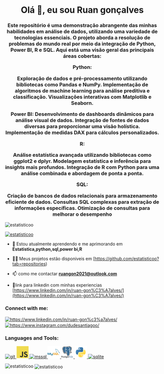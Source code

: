 <h1 align="center">Olá 👋, eu sou Ruan gonçalves</h1>
<h3 align="center">Este repositório é uma demonstração abrangente das minhas habilidades em análise de dados, utilizando uma variedade de tecnologias essenciais. O projeto aborda a resolução de problemas do mundo real por meio da integração de Python, Power BI, R e SQL. Aqui está uma visão geral das principais áreas cobertas:

Python:

Exploração de dados e pré-processamento utilizando bibliotecas como Pandas e NumPy. Implementação de algoritmos de machine learning para análise preditiva e classificação. Visualizações interativas com Matplotlib e Seaborn.

Power BI: 
Desenvolvimento de dashboards dinâmicos para análise visual de dados. Integração de fontes de dados diversas para proporcionar uma visão holística. Implementação de medidas DAX para cálculos personalizados.

R:

Análise estatística avançada utilizando bibliotecas como ggplot2 e dplyr. Modelagem estatística e inferência para insights mais profundos. Integração de R com Python para uma análise combinada e abordagem de ponta a ponta.

SQL:

Criação de bancos de dados relacionais para armazenamento eficiente de dados. Consultas SQL complexas para extração de informações específicas. Otimização de consultas para melhorar o desempenho</h3>

<p align="left"> <img src="https://komarev.com/ghpvc/?username=estatisticoo&label=Profile%20views&color=0e75b6&style=flat" alt="estatisticoo" /> </p>

<p align="left"> <a href="https://github.com/ryo-ma/github-profile-trophy"><img src="https://github-profile-trophy.vercel.app/?username=estatisticoo" alt="estatisticoo" /></a> </p>

- 🌱 Estou atualmente aprendendo e me aprimorando em **Estatistica,python,sql,power bi,R**

- 👨‍💻 Meus projetos estão disponiveis em [https://github.com/estatisticoo?tab=repositories)

- 📫 como me contactar **ruangon2021@outlook.com**

- 📄link para linkedin com minhas experiencias [https://www.linkedin.com/in/ruan-gon%C3%A7alves/](https://www.linkedin.com/in/ruan-gon%C3%A7alves/)

<h3 align="left">Connect with me:</h3>
<p align="left">
<a href="https://linkedin.com/in/https://www.linkedin.com/in/ruan-gon%c3%a7alves/" target="blank"><img align="center" src="https://raw.githubusercontent.com/rahuldkjain/github-profile-readme-generator/master/src/images/icons/Social/linked-in-alt.svg" alt="https://www.linkedin.com/in/ruan-gon%c3%a7alves/" height="30" width="40" /></a>
<a href="https://instagram.com/https://www.instagram.com/dudesantiagoo/" target="blank"><img align="center" src="https://raw.githubusercontent.com/rahuldkjain/github-profile-readme-generator/master/src/images/icons/Social/instagram.svg" alt="https://www.instagram.com/dudesantiagoo/" height="30" width="40" /></a>
</p>

<h3 align="left">Languages and Tools:</h3>
<p align="left"> <a href="https://git-scm.com/" target="_blank" rel="noreferrer"> <img src="https://www.vectorlogo.zone/logos/git-scm/git-scm-icon.svg" alt="git" width="40" height="40"/> </a> <a href="https://developer.mozilla.org/en-US/docs/Web/JavaScript" target="_blank" rel="noreferrer"> <img src="https://raw.githubusercontent.com/devicons/devicon/master/icons/javascript/javascript-original.svg" alt="javascript" width="40" height="40"/> </a> <a href="https://www.microsoft.com/en-us/sql-server" target="_blank" rel="noreferrer"> <img src="https://www.svgrepo.com/show/303229/microsoft-sql-server-logo.svg" alt="mssql" width="40" height="40"/> </a> <a href="https://www.mysql.com/" target="_blank" rel="noreferrer"> <img src="https://raw.githubusercontent.com/devicons/devicon/master/icons/mysql/mysql-original-wordmark.svg" alt="mysql" width="40" height="40"/> </a> <a href="https://www.postgresql.org" target="_blank" rel="noreferrer"> <img src="https://raw.githubusercontent.com/devicons/devicon/master/icons/postgresql/postgresql-original-wordmark.svg" alt="postgresql" width="40" height="40"/> </a> <a href="https://www.python.org" target="_blank" rel="noreferrer"> <img src="https://raw.githubusercontent.com/devicons/devicon/master/icons/python/python-original.svg" alt="python" width="40" height="40"/> </a> <a href="https://www.sqlite.org/" target="_blank" rel="noreferrer"> <img src="https://www.vectorlogo.zone/logos/sqlite/sqlite-icon.svg" alt="sqlite" width="40" height="40"/> </a> </p>

<p><img align="left" src="https://github-readme-stats.vercel.app/api/top-langs?username=estatisticoo&show_icons=true&locale=en&layout=compact" alt="estatisticoo" /></p>

<p>&nbsp;<img align="center" src="https://github-readme-stats.vercel.app/api?username=estatisticoo&show_icons=true&locale=en" alt="estatisticoo" /></p>

